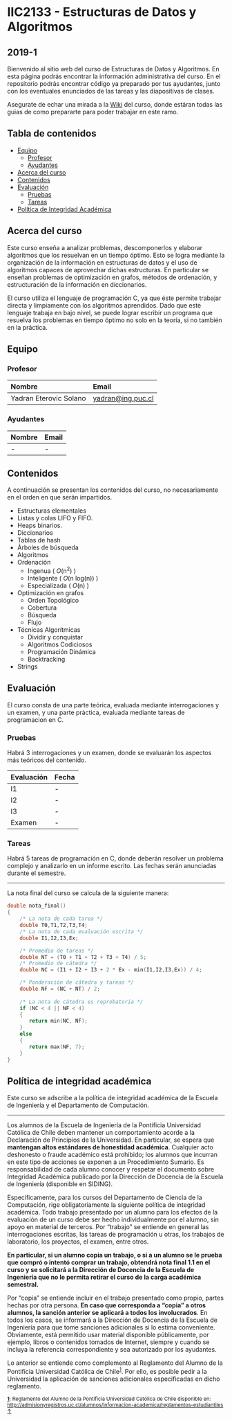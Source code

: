 # IIC2133 - Estructuras de Datos y Algoritmos
## 2019-1

Bienvenido al sitio web del curso de Estructuras de Datos y Algoritmos. En esta página podrás encontrar la información administrativa del curso. En el repositorio podrás encontrar código ya preparado por tus ayudantes, junto con los eventuales enunciados de las tareas y las diapositivas de clases.

Asegurate de echar una mirada a la [Wiki](https://github.com/IIC2133-PUC/2019-1/wiki) del curso, donde estáran todas las guias de como prepararte para poder trabajar en este ramo.

## Tabla de contenidos
 * [Equipo](#equipo)
     * [Profesor](#profesor)
     * [Ayudantes](#ayudantes)
 * [Acerca del curso](#acerca-del-curso) 
 * [Contenidos](#contenidos)
 * [Evaluación](#evaluación)
     * [Pruebas](#pruebas)
     * [Tareas](#tareas)
 * [Política de Integridad Académica](#política-de-integridad-académica)

## Acerca del curso

Este curso enseña a analizar problemas, descomponerlos y elaborar algoritmos que los resuelvan en un tiempo óptimo. Esto se logra mediante la organización de la información en estructuras de datos y el uso de algoritmos capaces de aprovechar dichas estructuras. En particular se enseñan problemas de optimización en grafos, métodos de ordenación, y estructuración de la información en diccionarios.

El curso utiliza el lenguaje de programación C, ya que éste permite trabajar directa y limpiamente con los algoritmos aprendidos. Dado que este lenguaje trabaja en bajo nivel, se puede lograr escribir un programa que resuelva los problemas en tiempo óptimo no solo en la teoría, si no también en la práctica.
     
## Equipo

### Profesor

| Nombre               |  Email         |
|:-------------------- |:--------------|
| Yadran Eterovic Solano | yadran@ing.puc.cl |


### Ayudantes

| Nombre                | Email       |
|:--------------------- |:-------------|
| - | - |

## Contenidos

A continuación se presentan los contenidos del curso, no necesariamente en el orden en que serán impartidos.

* Estructuras elementales
 * Listas y colas LIFO y FIFO.
 * Heaps binarios.
* Diccionarios
 * Tablas de hash
 * Árboles de búsqueda
* Algoritmos
 * Ordenación
      * Ingenua ( *O*(n<sup>2</sup>) )
      * Inteligente ( *O*(n log(n)) )
      * Especializada ( *O*(n) )
 * Optimización en grafos
      * Orden Topológico
      * Cobertura
      * Búsqueda
      * Flujo
 * Técnicas Algorítmicas
      * Dividir y conquistar
      * Algoritmos Codiciosos
      * Programación Dinámica
      * Backtracking
* Strings

## Evaluación

El curso consta de una parte teórica, evaluada mediante interrogaciones y un examen, y una parte práctica, evaluada mediante tareas de programacion en C.

### Pruebas

Habrá 3 interrogaciones y un examen, donde se evaluarán los aspectos más teóricos del contenido.

| Evaluación | Fecha | 
|:----------|:----------|
| I1 | - |
| I2 | - |
| I3 | - |
| Examen | - |

### Tareas

Habrá 5 tareas de programación en C, donde deberán resolver un problema complejo y analizarlo en un informe escrito. Las fechas serán anunciadas durante el semestre.

---

La nota final del curso se calcula de la siguiente manera:

```C
double nota_final()
{
    /* La nota de cada tarea */
    double T0,T1,T2,T3,T4;    
    /* La nota de cada evaluación escrita */
    double I1,I2,I3,Ex;

    /* Promedio de tareas */
    double NT = (T0 + T1 + T2 + T3 + T4) / 5;
    /* Promedio de cátedra */
    double NC = (I1 + I2 + I3 + 2 * Ex - min(I1,I2,I3,Ex)) / 4;

    /* Ponderación de cátedra y tareas */
    double NF = (NC + NT) / 2;
    
    /* La nota de cátedra es reprobatoria */
    if (NC < 4 || NF < 4)
    {
       return min(NC, NF);
    }
    else
    {
       return max(NF, 7);
    }
}
```

## Política de integridad académica

Este curso se adscribe a la política de integridad académica de la Escuela de Ingeniería y el Departamento de Computación.

---

Los alumnos de la Escuela de Ingeniería de la Pontificia Universidad Católica de Chile deben mantener un comportamiento acorde a la Declaración de Principios de la Universidad.  En particular, se espera que **mantengan altos estándares de honestidad académica**.  Cualquier acto deshonesto o fraude académico está prohibido; los alumnos que incurran en este tipo de acciones se exponen a un Procedimiento Sumario. Es responsabilidad de cada alumno conocer y respetar el documento sobre Integridad Académica publicado por la Dirección de Docencia de la Escuela de Ingeniería (disponible en SIDING).

Específicamente, para los cursos del Departamento de Ciencia de la Computación, rige obligatoriamente la siguiente política de integridad académica. Todo trabajo presentado por un alumno para los efectos de la evaluación de un curso debe ser hecho individualmente por el alumno, sin apoyo en material de terceros.  Por “trabajo” se entiende en general las interrogaciones escritas, las tareas de programación u otras, los trabajos de laboratorio, los proyectos, el examen, entre otros.

**En particular, si un alumno copia un trabajo, o si a un alumno se le prueba que compró o intentó comprar un trabajo, obtendrá nota final 1.1 en el curso y se solicitará a la Dirección de Docencia de la Escuela de Ingeniería que no le permita retirar el curso de la carga académica semestral.**

Por “copia” se entiende incluir en el trabajo presentado como propio, partes hechas por otra persona.  **En caso que corresponda a “copia” a otros alumnos, la sanción anterior se aplicará a todos los involucrados**.  En todos los casos, se informará a la Dirección de Docencia de la Escuela de Ingeniería para que tome sanciones adicionales si lo estima conveniente. Obviamente, está permitido usar material disponible públicamente, por ejemplo, libros o contenidos tomados de Internet, siempre y cuando se incluya la referencia correspondiente y sea autorizado por los ayudantes.

Lo anterior se entiende como complemento al Reglamento del Alumno de la Pontificia Universidad Católica de 
Chile<sup><a name="pucCLBack">[1](#pucCL)</a></sup>.  Por ello, es posible pedir a la Universidad la aplicación de sanciones adicionales especificadas en dicho reglamento.

<sub>**<a name="pucCL">[1](#pucCL)</a>**: Reglamento del Alumno de la Pontificia Universidad Católica de Chile disponible en: http://admisionyregistros.uc.cl/alumnos/informacion-academica/reglamentos-estudiantiles [&#8593;](#pucCLBack)</sub>

